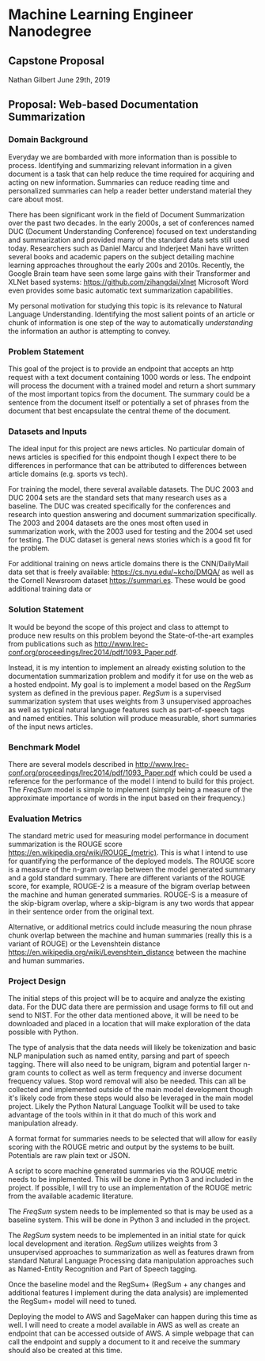 #  Machine Learning Engineer Nanodegree

## Capstone Proposal
Nathan Gilbert
June 29th, 2019

## Proposal: Web-based Documentation Summarization

### Domain Background

Everyday we are bombarded with more information than is possible to process.
Identifying and summarizing relevant information in a given document is a task
that can help reduce the time required for acquiring and acting on new
information. Summaries can reduce reading time and personalized summaries can
help a reader better understand material they care about most.

There has been significant work in the field of Document Summarization over the
past two decades. In the early 2000s, a set of conferences named DUC (Document
Understanding Conference) focused on text understanding and summarization and
provided many of the standard data sets still used today. Researchers such as
Daniel Marcu and Inderjeet Mani have written several books and academic papers
on the subject detailing machine learning approaches throughout the early 200s
and 2010s. Recently, the Google Brain team have seen some large gains with
their Transformer and XLNet based systems: <https://github.com/zihangdai/xlnet>
Microsoft Word even provides some basic automatic text summarization capabilities.

My personal motivation for studying this topic is its relevance to Natural
Language Understanding. Identifying the most salient points of an article or
chunk of information is one step of the way to automatically _understanding_
the information an author is attempting to convey.

### Problem Statement

This goal of the project is to provide an endpoint that accepts an http request
with a text document containing 1000 words or less. The endpoint will process
the document with a trained model and return a short summary of the most
important topics from the document. The summary could be a sentence from the
document itself or potentially a set of phrases from the document that best
encapsulate the central theme of the document.

### Datasets and Inputs

The ideal input for this project are news articles. No particular domain of news
articles is specified for this endpoint though I expect there to be differences
in performance that can be attributed to differences between article domains
(e.g. sports vs tech).

For training the model, there several available datasets. The DUC 2003 and DUC
2004 sets are the standard sets that many research uses as a baseline. The DUC
was created specifically for the conferences and research into question
answering and document summarization specifically. The 2003 and 2004 datasets
are the ones most often used in summarization work, with the 2003 used for
testing and the 2004 set used for testing. The DUC dataset is general news
stories which is a good fit for the problem.

For additional training on news article domains there is the CNN/DailyMail data
set that is freely available: <https://cs.nyu.edu/~kcho/DMQA/> as well as the
Cornell Newsroom dataset <https://summari.es>. These would be good additional
training data or

### Solution Statement

It would be beyond the scope of this project and class to attempt to produce new
results on this problem beyond the State-of-the-art examples from publications
such as <http://www.lrec-conf.org/proceedings/lrec2014/pdf/1093_Paper.pdf>.

Instead, it is my intention to implement an already existing solution to the
documentation summarization problem and modify it for use on the web as a hosted
endpoint. My goal is to implement a model based on the _RegSum_ system as
defined in the previous paper. _RegSum_ is a supervised summarization system
that uses weights from 3 unsupervised approaches as well as typical natural
language features such as part-of-speech tags and named entities. This solution
will produce measurable, short summaries of the input news articles.

### Benchmark Model

There are several models described in
<http://www.lrec-conf.org/proceedings/lrec2014/pdf/1093_Paper.pdf>  which could
be used a reference for the performance of the model I intend to build for this
project. The _FreqSum_ model is simple to implement (simply being a measure of
the approximate importance of words in the input based on their frequency.)

### Evaluation Metrics

The standard metric used for measuring model performance in document
summarization is the ROUGE score <https://en.wikipedia.org/wiki/ROUGE_(metric)>.
This is what I intend to use for quantifying the performance of the deployed
models. The ROUGE score is a measure of the n-gram overlap between the model
generated summary and a gold standard summary. There are different variants of
the ROUGE score, for example, ROUGE-2 is a measure of the bigram overlap between
the machine and human generated summaries. ROUGE-S is a measure of the
skip-bigram overlap, where a skip-bigram is any two words that appear in their
sentence order from the original text.

Alternative, or additional metrics could include measuring the noun phrase chunk
overlap between the machine and human summaries (really this is a variant of
ROUGE) or the Levenshtein distance
<https://en.wikipedia.org/wiki/Levenshtein_distance> between the machine and
human summaries.

### Project Design

The initial steps of this project will be to acquire and analyze the existing
data. For the DUC data there are permission and usage forms to fill out and send
to NIST. For the other data mentioned above, it will be need to be downloaded
and placed in a location that will make exploration of the data possible with
Python.

The type of analysis that the data needs will likely be tokenization and basic
NLP manipulation such as named entity, parsing and part of speech tagging. There
will also need to be unigram, bigram and potential larger n-gram counts to
collect as well as term frequency and inverse document frequency values. Stop
word removal will also be needed. This can all be collected and implemented
outside of the main model development though it's likely code from these steps
would also be leveraged in the main model project. Likely the Python Natural
Language Toolkit will be used to take advantage of the tools within in it that
do much of this work and manipulation already.

A format format for summaries needs to be selected that will allow for easily
scoring with the ROUGE metric and output by the systems to be built. Potentials
are raw plain text or JSON.

A script to score machine generated summaries via the ROUGE metric needs to be
implemented. This will be done in Python 3 and included in the project. If
possible, I will try to use an implementation of the ROUGE metric from the
available academic literature.

The _FreqSum_ system needs to be implemented so that is may be used as
a baseline system. This will be done in Python 3 and included in the project.

The _RegSum_ system needs to be implemented in an initial state for quick local
development and iteration. _RegSum_ utilizes weights from 3 unsupervised
approaches to summarization as well as features drawn from standard Natural
Language Processing data manipulation approaches such as Named-Entity
Recognition and Part of Speech tagging.

Once the baseline model and the RegSum+ (RegSum + any changes and additional
features I implement during the data analysis) are implemented the RegSum+ model
will need to tuned.

Deploying the model to AWS and SageMaker can happen during this time as well.
I will need to create a model available in AWS as well as create an endpoint
that can be accessed outside of AWS. A simple webpage that can call the endpoint
and supply a document to it and receive the summary should also be created at
this time.

